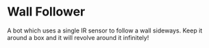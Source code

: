 # Wall Follower
A bot which uses a single IR sensor to follow a wall sideways. Keep it around a box and it will revolve around it infinitely!
